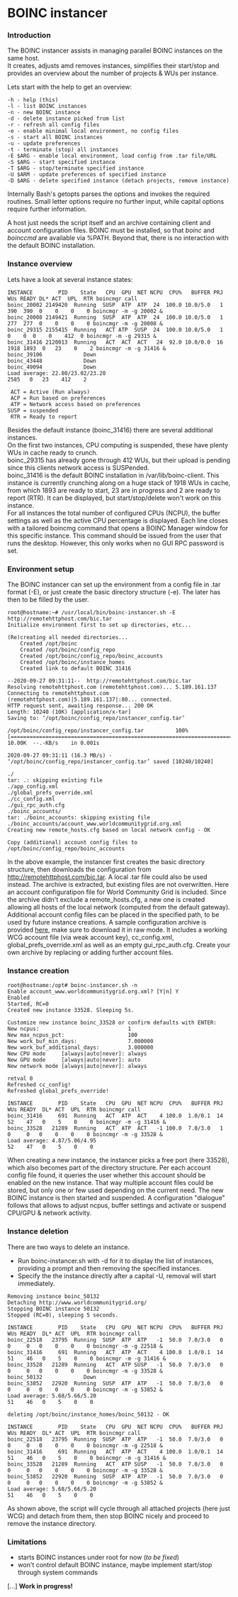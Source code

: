 # BOINC instancer
### Introduction

The BOINC instancer assists in managing parallel BOINC instances on the same host.  
It creates, adjusts amd removes instances, simplifies their start/stop and provides an overview about the number of projects & WUs per instance.  

Lets start with the help to get an overview:
```
-h - help (this)
-l - list BOINC instances
-n - new BOINC instance
-d - delete instance picked from list
-r - refresh all config files
-e - enable minimal local environment, no config files
-s - start all BOINC instances
-u - update preferences
-t - terminate (stop) all instances
-E $ARG - enable local environment, load config from .tar file/URL
-S $ARG - start specified instance
-T $ARG - stop/terminate specified instance
-U $ARM - update preferences of specified instance
-D $ARG - delete specified instance (detach projects, remove instance)
```

Internally Bash's getopts parses the options and invokes the required routines. Small letter options require no further input, while capital options require further information.

A host just needs the script itself and an archive containing client and account configuration files. BOINC must be installed, so that *boinc* and *boinccmd* are available via %PATH. Beyond that, there is no interaction with the default BOINC installation. 

### Instance overview

Lets have a look at several instance states:

```
INSTANCE        PID    State   CPU  GPU  NET NCPU  CPU%   BUFFER PRJ  WUs READY DL* ACT  UPL  RTR boincmgr call                                                        
boinc_20002 2149420  Running  SUSP  ATP  ATP  24  100.0 10.0/5.0   1  390  390  0    0    0    0 boincmgr -m -g 20002 &
boinc_20008 2149421  Running  SUSP  ATP  ATP  24  100.0 10.0/5.0   1  277  277  0    0    0    0 boincmgr -m -g 20008 &
boinc_29315 2155415  Running   ACT ATP  SUSP  24  100.0 10.0/5.0   1    0    0  0    0    412  0 boincmgr -m -g 29315 &
boinc_31416 2120013  Running   ACT  ACT  ACT   24  92.0 10.0/0.0  16 1918 1893  0   23    0    2 boincmgr -m -g 31416 &
boinc_39106             Down
boinc_43448             Down
boinc_49094             Down
Load average: 22.80/23.02/23.20                                      2585   0   23    412    2

 ACT = Active (Run always)
 ACP = Run based on preferences
 ATP = Network access based on preferences
SUSP = suspended
 RTR = Ready to report
```
Besides the default instance (boinc_31416) there are several additional instances.  
On the first two instances, CPU computing is suspended, these have plenty WUs in cache ready to crunch.  
boinc_29315 has already gone through 412 WUs, but their upload is pending since this clients network access is SUSPended.  
boinc_31416 is the default BOINC installation in /var/lib/boinc-client. This instance is currently crunching along on a huge stack of 1918 WUs in cache, from which 1893 are ready to start, 23 are in progress and 2 are ready to report (RTR). It can be displayed, but start/stop/delete won't work on this instance.  
For all instances the total number of configured CPUs (NCPU), the buffer settings as well as the active CPU percentage is displayed. Each line closes with a tailored boincmg command that opens a BOINC Manager window for this specific instance. This command should be issued from the user that runs the desktop. However, this only works when no GUI RPC password is set.

### Environment setup
The BOINC instancer can set up the environment from a config file in .tar format (-E), or just create the basic directory structure (-e). The later has then to be filled by the user.

```
root@hostname:~# /usr/local/bin/boinc-instancer.sh -E http://remotehttphost.com/bic.tar
Initialize environment first to set up directories, etc...

(Re)creating all needed directories...
	Created /opt/boinc
	Created /opt/boinc/config_repo
	Created /opt/boinc/config_repo/boinc_accounts
	Created /opt/boinc/instance_homes
	Created link to default BOINC 31416

--2020-09-27 09:31:11--  http://remotehttphost.com/bic.tar
Resolving remotehttphost.com (remotehttphost.com)... 5.189.161.137
Connecting to remotehttphost.com (remotehttphost.com)|5.189.161.137|:80... connected.
HTTP request sent, awaiting response... 200 OK
Length: 10240 (10K) [application/x-tar]
Saving to: ‘/opt/boinc/config_repo/instancer_config.tar’

/opt/boinc/config_repo/instancer_config.tar          100%[=====================================================================================================================>]  10.00K  --.-KB/s    in 0.001s  

2020-09-27 09:31:11 (16.3 MB/s) - ‘/opt/boinc/config_repo/instancer_config.tar’ saved [10240/10240]

./
tar: .: skipping existing file
./app_config.xml
./global_prefs_override.xml
./cc_config.xml
./gui_rpc_auth.cfg
./boinc_accounts/
tar: ./boinc_accounts: skipping existing file
./boinc_accounts/account_www.worldcommunitygrid.org.xml
Creating new remote_hosts.cfg based on local network config - OK

Copy (additional) account config files to /opt/boinc/config_repo/boinc_accounts
```
In the above example, the instancer first creates the basic directory structure, then downloads the configuration from http://remotehttphost.com/bic.tar. A local .tar file could also be used instead. The archive is extracted, but existing files are not overwritten. Here an account configuratipon file for World Community Grid is included. Since the archive didn't exclude a remote_hosts.cfg, a new one is created allowing all hosts of the local network (computed from the default gateway). Additional account config files can be placed in the specified path, to be used by future instance creations.
A sample configuration archive is provided [here](bic.tar), make sure to download it in raw mode. It includes a working WCG account file (via weak account key), cc_config.xml, global_prefs_override.xml as well as an empty gui_rpc_auth.cfg. Create your own archive by replacing or adding further account files.

### Instance creation
```
root@hostname:/opt# boinc-instancer.sh -n
Enable account_www.worldcommunitygrid.org.xml? [Y|n] Y
Enabled
Started, RC=0
Created new instance 33528. Sleeping 5s.

Customize new instance boinc_33528 or confirm defaults with ENTER:
New ncpus:                            1
New max_ncpus_pct:                    100
New work_buf_min_days:                7.000000
New work_buf_additional_days:         3.000000
New CPU mode     [always|auto|never]: always
New GPU mode     [always|auto|never]: auto
New network mode [always|auto|never]: always

retval 0
Refreshed cc_config!
Refreshed global_prefs_override!

INSTANCE        PID    State   CPU  GPU  NET NCPU  CPU%   BUFFER PRJ  WUs READY  DL* ACT  UPL  RTR boincmgr call          
boinc_31416     691  Running   ACT  ATP  ACT    4 100.0  1.0/0.1  14   52    47   0    5    0    0 boincmgr -m -g 31416 &                                         
boinc_33528   21289  Running   ACT  ATP  ACT   -1 100.0  7.0/3.0   1    0     0   0    0    0    0 boincmgr -m -g 33528 &                                         
Load average: 4.87/5.06/4.95                                           52    47   0    5    0    0
```

When creating a new instance, the instancer picks a free port (here 33528), which also becomes part of the directory structure. Per each account config file found, it queries the user whether this account should be enabled on the new instance. That way multiple account files could be stored, but only one or few used depending on the current need. The new BOINC instance is then started and suspended. A configuration "dialogue" follows that allows to adjust ncpus, buffer settings and activate or suspend CPU/GPU & network activity. 

### Instance deletion
There are two ways to delete an instance.  
- Run boinc-instancer.sh with -d for it to display the list of instances, providing a prompt and then removing the specified instances.
- Specify the the instance directly after a capital -U, removal will start immediately.

```root@hostname:~# boinc-instancer.sh -D boinc_50132
Removing instance boinc_50132
Detaching http://www.worldcommunitygrid.org/
Stopping BOINC instance 50132
Stopped (RC=0), sleeping 5 seconds.

INSTANCE        PID    State   CPU  GPU  NET NCPU  CPU%   BUFFER PRJ  WUs READY  DL* ACT  UPL  RTR boincmgr call                                                   
boinc_22518   23795  Running  SUSP  ATP  ATP   -1  50.0  7.0/3.0   0    0     0   0    0    0    0 boincmgr -m -g 22518 &                                         
boinc_31416     691  Running   ACT  ATP  ACT    4 100.0  1.0/0.1  14   51    46   0    5    0    0 boincmgr -m -g 31416 &                                         
boinc_33528   21289  Running   ACT  ATP SUSP   -1  50.0  7.0/3.0   0    0     0   0    0    0    0 boincmgr -m -g 33528 &                                         
boinc_50132             Down
boinc_53852   22920  Running  SUSP  ATP  ATP   -1  50.0  7.0/3.0   0    0     0   0    0    0    0 boincmgr -m -g 53852 &                                         
Load average: 5.68/5.66/5.20                                           51    46   0    5    0    0

deleting /opt/boinc/instance_homes/boinc_50132 - OK

INSTANCE        PID    State   CPU  GPU  NET NCPU  CPU%   BUFFER PRJ  WUs READY  DL* ACT  UPL  RTR boincmgr call  
boinc_22518   23795  Running  SUSP  ATP  ATP   -1  50.0  7.0/3.0   0    0     0   0    0    0    0 boincmgr -m -g 22518 &  
boinc_31416     691  Running   ACT  ATP  ACT    4 100.0  1.0/0.1  14   51    46   0    5    0    0 boincmgr -m -g 31416 &                                         
boinc_33528   21289  Running   ACT  ATP SUSP   -1  50.0  7.0/3.0   0    0     0   0    0    0    0 boincmgr -m -g 33528 &                                         
boinc_53852   22920  Running  SUSP  ATP  ATP   -1  50.0  7.0/3.0   0    0     0   0    0    0    0 boincmgr -m -g 53852 &                                         
Load average: 5.68/5.66/5.20                                           51    46   0    5    0    0
```
As shown above, the script will cycle through all attached projects (here just WCG) and detach from them, then stop BOINC nicely and proceed to remove the instance directory.

### Limitations
- starts BOINC instances under root for now (*to be fixed*)
- won't control default BOINC instance, maybe implement start/stop through system commands

[...]
**Work in progress!**
